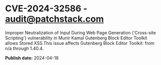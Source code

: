 # CVE-2024-32586 - audit@patchstack.com

Improper Neutralization of Input During Web Page Generation ('Cross-site Scripting') vulnerability in Munir Kamal Gutenberg Block Editor Toolkit allows Stored XSS.This issue affects Gutenberg Block Editor Toolkit: from n/a through 1.40.4.



**Publish date:** 2024-04-18
